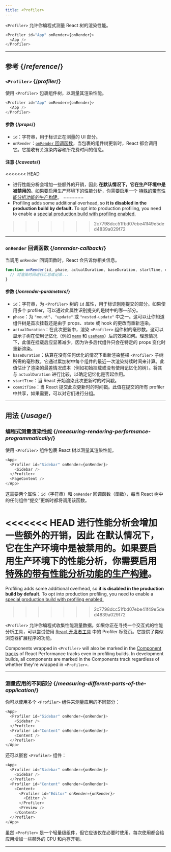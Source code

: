 ```yaml
---
title: <Profiler>
---
```


<Intro>

`<Profiler>` 允许你编程式测量 React 树的渲染性能。

```js
<Profiler id="App" onRender={onRender}>
  <App />
</Profiler>
```

</Intro>

<InlineToc />

---

## 参考 {/*reference*/}

### `<Profiler>` {/*profiler*/}

使用 `<Profiler>` 包裹组件树，以测量其渲染性能。

```js
<Profiler id="App" onRender={onRender}>
  <App />
</Profiler>
```

#### 参数 {/*props*/}

* `id`：字符串，用于标识正在测量的 UI 部分。
* `onRender`：[`onRender` 回调函数](#onrender-callback)，当包裹的组件树更新时，React 都会调用它。它接收有关渲染内容和所花费时间的信息。

#### 注意 {/*caveats*/}

<<<<<<< HEAD
* 进行性能分析会增加一些额外的开销，因此 **在默认情况下，它在生产环境中是被禁用的**。如果要启用生产环境下的性能分析，你需要启用一个 [特殊的带有性能分析功能的生产构建](https://fb.me/react-profiling)。
=======
* Profiling adds some additional overhead, so **it is disabled in the production build by default.** To opt into production profiling, you need to enable a [special production build with profiling enabled.](/reference/dev-tools/react-performance-tracks#using-profiling-builds)
>>>>>>> 2c7798dcc51fbd07ebe41f49e5ded4839a029f72

---

### `onRender` 回调函数 {/*onrender-callback*/}

当调用 `onRender` 回调函数时，React 会告诉你相关信息。

```js
function onRender(id, phase, actualDuration, baseDuration, startTime, commitTime) {
  // 对渲染时间进行汇总或记录...
}
```

#### 参数 {/*onrender-parameters*/}

* `id`：字符串，为 `<Profiler>` 树的 `id` 属性，用于标识刚刚提交的部分。如果使用多个 profiler，可以通过此属性识别提交的是树中的哪一部分。
* `phase`：为 `"mount"`、`"update"` 或 `"nested-update"` 中之一。这可以让你知道组件树是首次挂载还是由于 props、state 或 hook 的更改而重新渲染。
* `actualDuration`：在此次更新中，渲染 `<Profiler>` 组件树的毫秒数。这可以显示子树在使用记忆化（例如 [`memo`](/reference/react/memo) 和 [`useMemo`](/reference/react/useMemo)）后的效果如何。理想情况下，此值在挂载后应显著减少，因为许多后代组件只会在特定的 props 变化时重新渲染。
* `baseDuration`：估算在没有任何优化的情况下重新渲染整棵 `<Profiler>` 子树所需的毫秒数。它通过累加树中每个组件的最近一次渲染持续时间来计算。此值估计了渲染的最差情况成本（例如初始挂载或没有使用记忆化的树）。将其与 `actualDuration` 进行比较，以确定记忆化是否起作用。
* `startTime`：当 React 开始渲染此次更新时的时间戳。
* `commitTime`：当 React 提交此次更新时的时间戳。此值在提交的所有 profiler 中共享，如果需要，可以对它们进行分组。

---

## 用法 {/*usage*/}

### 编程式测量渲染性能 {/*measuring-rendering-performance-programmatically*/}

使用 `<Profiler>` 组件包裹 React 树以测量其渲染性能。

```js {2,4}
<App>
  <Profiler id="Sidebar" onRender={onRender}>
    <Sidebar />
  </Profiler>
  <PageContent />
</App>
```

这需要两个属性：`id`（字符串）和 `onRender` 回调函数（函数），每当 React 树中的任何组件“提交”更新时都将调用该函数。

<Pitfall>

<<<<<<< HEAD
进行性能分析会增加一些额外的开销，因此 **在默认情况下，它在生产环境中是被禁用的**。如果要启用生产环境下的性能分析，你需要启用 [特殊的带有性能分析功能的生产构建](https://fb.me/react-profiling)。
=======
Profiling adds some additional overhead, so **it is disabled in the production build by default.** To opt into production profiling, you need to enable a [special production build with profiling enabled.](/reference/dev-tools/react-performance-tracks#using-profiling-builds)
>>>>>>> 2c7798dcc51fbd07ebe41f49e5ded4839a029f72

</Pitfall>

<Note>

`<Profiler>` 允许你编程式收集性能测量数据。如果你正在寻找一个交互式的性能分析工具，可以尝试使用 [React 开发者工具](/learn/react-developer-tools) 中的 Profiler 标签页。它提供了类似浏览器扩展程序的功能。

Components wrapped in `<Profiler>` will also be marked in the [Component tracks](/reference/dev-tools/react-performance-tracks#components) of React Performance tracks even in profiling builds.
In development builds, all components are marked in the Components track regardless of whether they're wrapped in `<Profiler>`.

</Note>

---

### 测量应用的不同部分 {/*measuring-different-parts-of-the-application*/}

你可以使用多个 `<Profiler>` 组件来测量应用的不同部分：

```js {5,7}
<App>
  <Profiler id="Sidebar" onRender={onRender}>
    <Sidebar />
  </Profiler>
  <Profiler id="Content" onRender={onRender}>
    <Content />
  </Profiler>
</App>
```

还可以嵌套 `<Profiler>` 组件：

```js {5,7,9,12}
<App>
  <Profiler id="Sidebar" onRender={onRender}>
    <Sidebar />
  </Profiler>
  <Profiler id="Content" onRender={onRender}>
    <Content>
      <Profiler id="Editor" onRender={onRender}>
        <Editor />
      </Profiler>
      <Preview />
    </Content>
  </Profiler>
</App>
```

虽然 `<Profiler>` 是一个轻量级组件，但它应该仅在必要时使用。每次使用都会给应用增加一些额外的 CPU 和内存开销。

---

